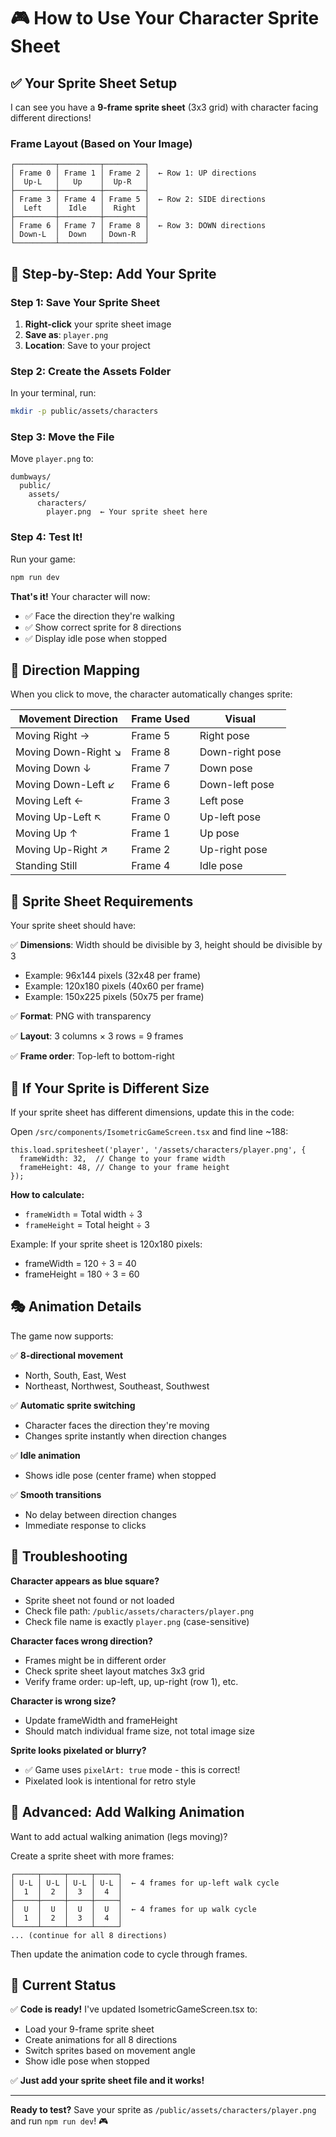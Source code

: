 # 🎮 How to Use Your Character Sprite Sheet

## ✅ Your Sprite Sheet Setup

I can see you have a **9-frame sprite sheet** (3x3 grid) with character facing different directions!

### Frame Layout (Based on Your Image)

```
┌─────────┬─────────┬─────────┐
│ Frame 0 │ Frame 1 │ Frame 2 │  ← Row 1: UP directions
│  Up-L   │   Up    │  Up-R   │
├─────────┼─────────┼─────────┤
│ Frame 3 │ Frame 4 │ Frame 5 │  ← Row 2: SIDE directions  
│  Left   │  Idle   │  Right  │
├─────────┼─────────┼─────────┤
│ Frame 6 │ Frame 7 │ Frame 8 │  ← Row 3: DOWN directions
│ Down-L  │  Down   │ Down-R  │
└─────────┴─────────┴─────────┘
```

## 📁 Step-by-Step: Add Your Sprite

### Step 1: Save Your Sprite Sheet

1. **Right-click** your sprite sheet image
2. **Save as**: `player.png`
3. **Location**: Save to your project

### Step 2: Create the Assets Folder

In your terminal, run:

```bash
mkdir -p public/assets/characters
```

### Step 3: Move the File

Move `player.png` to:
```
dumbways/
  public/
    assets/
      characters/
        player.png  ← Your sprite sheet here
```

### Step 4: Test It!

Run your game:
```bash
npm run dev
```

**That's it!** Your character will now:
- ✅ Face the direction they're walking
- ✅ Show correct sprite for 8 directions
- ✅ Display idle pose when stopped

## 🎯 Direction Mapping

When you click to move, the character automatically changes sprite:

| Movement Direction | Frame Used | Visual |
|-------------------|------------|--------|
| Moving Right → | Frame 5 | Right pose |
| Moving Down-Right ↘ | Frame 8 | Down-right pose |
| Moving Down ↓ | Frame 7 | Down pose |
| Moving Down-Left ↙ | Frame 6 | Down-left pose |
| Moving Left ← | Frame 3 | Left pose |
| Moving Up-Left ↖ | Frame 0 | Up-left pose |
| Moving Up ↑ | Frame 1 | Up pose |
| Moving Up-Right ↗ | Frame 2 | Up-right pose |
| Standing Still | Frame 4 | Idle pose |

## 🔧 Sprite Sheet Requirements

Your sprite sheet should have:

✅ **Dimensions**: Width should be divisible by 3, height should be divisible by 3
- Example: 96x144 pixels (32x48 per frame)
- Example: 120x180 pixels (40x60 per frame)
- Example: 150x225 pixels (50x75 per frame)

✅ **Format**: PNG with transparency

✅ **Layout**: 3 columns × 3 rows = 9 frames

✅ **Frame order**: Top-left to bottom-right

## 🎨 If Your Sprite is Different Size

If your sprite sheet has different dimensions, update this in the code:

Open `/src/components/IsometricGameScreen.tsx` and find line ~188:

```tsx
this.load.spritesheet('player', '/assets/characters/player.png', {
  frameWidth: 32,  // Change to your frame width
  frameHeight: 48, // Change to your frame height
});
```

**How to calculate:**
- `frameWidth` = Total width ÷ 3
- `frameHeight` = Total height ÷ 3

Example: If your sprite sheet is 120x180 pixels:
- frameWidth = 120 ÷ 3 = 40
- frameHeight = 180 ÷ 3 = 60

## 🎭 Animation Details

The game now supports:

✅ **8-directional movement**
- North, South, East, West
- Northeast, Northwest, Southeast, Southwest

✅ **Automatic sprite switching**
- Character faces the direction they're moving
- Changes sprite instantly when direction changes

✅ **Idle animation**
- Shows idle pose (center frame) when stopped

✅ **Smooth transitions**
- No delay between direction changes
- Immediate response to clicks

## 🐛 Troubleshooting

**Character appears as blue square?**
- Sprite sheet not found or not loaded
- Check file path: `/public/assets/characters/player.png`
- Check file name is exactly `player.png` (case-sensitive)

**Character faces wrong direction?**
- Frames might be in different order
- Check sprite sheet layout matches 3x3 grid
- Verify frame order: up-left, up, up-right (row 1), etc.

**Character is wrong size?**
- Update frameWidth and frameHeight
- Should match individual frame size, not total image size

**Sprite looks pixelated or blurry?**
- ✅ Game uses `pixelArt: true` mode - this is correct!
- Pixelated look is intentional for retro style

## 🚀 Advanced: Add Walking Animation

Want to add actual walking animation (legs moving)? 

Create a sprite sheet with more frames:
```
┌─────┬─────┬─────┬─────┐
│ U-L │ U-L │ U-L │ U-L │  ← 4 frames for up-left walk cycle
│  1  │  2  │  3  │  4  │
├─────┼─────┼─────┼─────┤
│  U  │  U  │  U  │  U  │  ← 4 frames for up walk cycle
│  1  │  2  │  3  │  4  │
└─────┴─────┴─────┴─────┘
... (continue for all 8 directions)
```

Then update the animation code to cycle through frames.

## 📝 Current Status

✅ **Code is ready!** I've updated IsometricGameScreen.tsx to:
- Load your 9-frame sprite sheet
- Create animations for all 8 directions
- Switch sprites based on movement angle
- Show idle pose when stopped

✅ **Just add your sprite sheet file and it works!**

---

**Ready to test?** Save your sprite as `/public/assets/characters/player.png` and run `npm run dev`! 🎮
